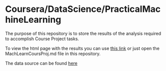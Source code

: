 # Coursera/DataScience/PracticalMachineLearning
The purpose of this repository is to store the results of the analysis required to accomplish Course Project tasks.

To view the html page with the results you can use [this link](http://dikren.github.io/Coursera_DataScienceSpec_MachineLearning_CourseProject/MachLearnCoursProj.html) or just open the MachLearnCoursProj.md file in this repository. 

The data source can be found [here](http://groupware.les.inf.puc-rio.br/har)